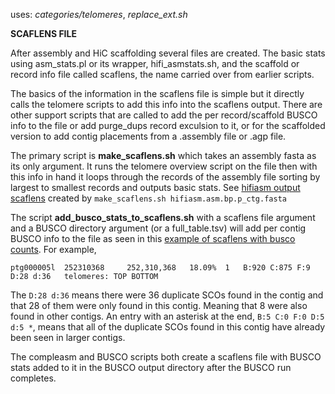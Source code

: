 uses: *categories/telomeres*, *replace_ext.sh*

**SCAFLENS FILE**

After assembly and HiC scaffolding several files are created.
The basic stats using asm_stats.pl or its wrapper, hifi_asmstats.sh, and
the scaffold or record info file called scaflens, the name carried over from earlier scripts.

The basics of the information in the scaflens file is simple but it directly calls the telomere scripts
to add this info into the scaflens output.
There are other support scripts that are called to add the per record/scaffold BUSCO info to the file
or add purge_dups record exculsion to it, or for the scaffolded version to add contig placements from
a .assembly file or .agp file.

The primary script is **make_scaflens.sh** which takes an assembly fasta as its only argument.
It runs the telomere overview script on the file then with this info in hand
it loops through the records of the assembly file sorting by largest to smallest records and
outputs basic stats. See [hifiasm output scaflens](example_1.md) created by ```make_scaflens.sh hifiasm.asm.bp.p_ctg.fasta```

The script **add_busco_stats_to_scaflens.sh** with a scaflens file argument and a BUSCO directory argument (or a full_table.tsv)
will add per contig BUSCO info to the file as seen in this [example of scaflens with busco counts](example_2.md).
For example,
```
ptg000005l	252310368	  252,310,368	18.09%	1	B:920 C:875 F:9 D:28 d:36	telomeres: TOP BOTTOM
```
The ```D:28 d:36``` means there were 36 duplicate SCOs found in the contig and that 28 of them were only found in this contig. Meaning that 8 were also found in other contigs.
An entry with an asterisk at the end, ```B:5 C:0 F:0 D:5 d:5 *```,
means that all of the duplicate SCOs found in this contig have already been seen in larger contigs.

The compleasm and BUSCO scripts both create a scaflens file with BUSCO stats added to it
in the BUSCO output directory after the BUSCO run completes.
